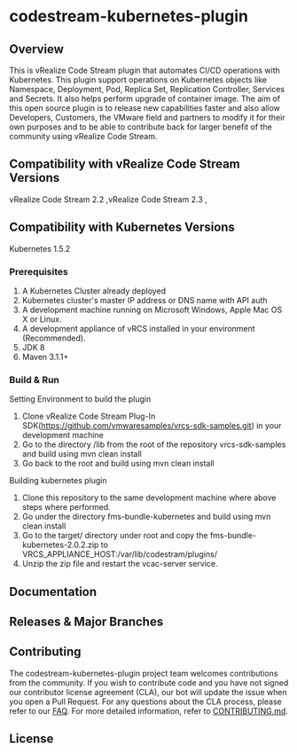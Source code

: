 

# codestream-kubernetes-plugin

## Overview
This is vRealize Code Stream plugin that automates CI/CD operations with Kubernetes. This plugin support operations on Kubernetes objects like Namespace, Deployment, Pod, Replica Set, Replication Controller, Services and Secrets. It also helps perform upgrade of container image. The aim of this open source plugin is to release new capabilities faster and also allow Developers, Customers, the VMware field and partners to modify it for their own purposes and to be able to contribute back for larger benefit of the community using vRealize Code Stream.

## Compatibility with vRealize Code Stream Versions
vRealize Code Stream 2.2 ,vRealize Code Stream 2.3 ,

## Compatibility with Kubernetes Versions
Kubernetes 1.5.2

### Prerequisites
1. A Kubernetes Cluster already deployed
2. Kubernetes cluster's master IP address or DNS name with API auth
3. A development machine running on Microsoft Windows, Apple Mac OS X or Linux.
4. A development appliance of vRCS installed in your environment (Recommended).
5. JDK 8
6. Maven 3.1.1+

### Build & Run
Setting Environment to build the plugin
1. Clone vRealize Code Stream Plug-In SDK(https://github.com/vmwaresamples/vrcs-sdk-samples.git) in your development machine
2. Go to the directory /lib from the root of the repository vrcs-sdk-samples and build using mvn clean install 
3. Go back to the root and build using mvn clean install

Building kubernetes plugin
1. Clone this repository to the same development machine where above steps where performed.
2. Go under the directory fms-bundle-kubernetes and build using mvn clean install
3. Go to the target/ directory under root and copy the fms-bundle-kubernetes-2.0.2.zip to       VRCS_APPLIANCE_HOST:/var/lib/codestram/plugins/
4. Unzip the zip file and restart the vcac-server service.

## Documentation

## Releases & Major Branches

## Contributing

The codestream-kubernetes-plugin project team welcomes contributions from the community. If you wish to contribute code and you have not
signed our contributor license agreement (CLA), our bot will update the issue when you open a Pull Request. For any
questions about the CLA process, please refer to our [FAQ](https://cla.vmware.com/faq). For more detailed information,
refer to [CONTRIBUTING.md](CONTRIBUTING.md).

## License
